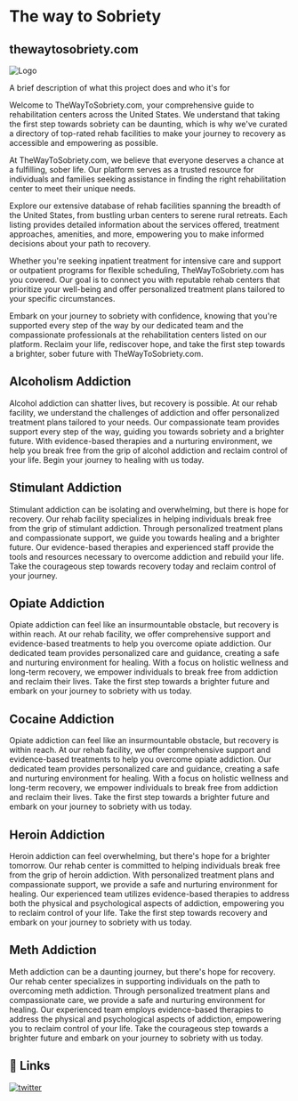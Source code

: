 



# The way to Sobriety
## thewaytosobriety.com


![Logo]([https://dev-to-uploads.s3.amazonaws.com/uploads/articles/th5xamgrr6se0x5ro4g6.png](https://thewaytosobriety.com/assets/images/logo-icon-7d4cd9a879965a0ea66b3f0c4a92c4f3.png))



A brief description of what this project does and who it's for


Welcome to TheWayToSobriety.com, your comprehensive guide to rehabilitation centers across the United States. We understand that taking the first step towards sobriety can be daunting, which is why we've curated a directory of top-rated rehab facilities to make your journey to recovery as accessible and empowering as possible.

At TheWayToSobriety.com, we believe that everyone deserves a chance at a fulfilling, sober life. Our platform serves as a trusted resource for individuals and families seeking assistance in finding the right rehabilitation center to meet their unique needs.

Explore our extensive database of rehab facilities spanning the breadth of the United States, from bustling urban centers to serene rural retreats. Each listing provides detailed information about the services offered, treatment approaches, amenities, and more, empowering you to make informed decisions about your path to recovery.

Whether you're seeking inpatient treatment for intensive care and support or outpatient programs for flexible scheduling, TheWayToSobriety.com has you covered. Our goal is to connect you with reputable rehab centers that prioritize your well-being and offer personalized treatment plans tailored to your specific circumstances.

Embark on your journey to sobriety with confidence, knowing that you're supported every step of the way by our dedicated team and the compassionate professionals at the rehabilitation centers listed on our platform. Reclaim your life, rediscover hope, and take the first step towards a brighter, sober future with TheWayToSobriety.com.


## Alcoholism Addiction
Alcohol addiction can shatter lives, but recovery is possible. At our rehab facility, we understand the challenges of addiction and offer personalized treatment plans tailored to your needs. Our compassionate team provides support every step of the way, guiding you towards sobriety and a brighter future. With evidence-based therapies and a nurturing environment, we help you break free from the grip of alcohol addiction and reclaim control of your life. Begin your journey to healing with us today.


## Stimulant Addiction
Stimulant addiction can be isolating and overwhelming, but there is hope for recovery. Our rehab facility specializes in helping individuals break free from the grip of stimulant addiction. Through personalized treatment plans and compassionate support, we guide you towards healing and a brighter future. Our evidence-based therapies and experienced staff provide the tools and resources necessary to overcome addiction and rebuild your life. Take the courageous step towards recovery today and reclaim control of your journey.

## Opiate Addiction
Opiate addiction can feel like an insurmountable obstacle, but recovery is within reach. At our rehab facility, we offer comprehensive support and evidence-based treatments to help you overcome opiate addiction. Our dedicated team provides personalized care and guidance, creating a safe and nurturing environment for healing. With a focus on holistic wellness and long-term recovery, we empower individuals to break free from addiction and reclaim their lives. Take the first step towards a brighter future and embark on your journey to sobriety with us today.

## Cocaine Addiction
Opiate addiction can feel like an insurmountable obstacle, but recovery is within reach. At our rehab facility, we offer comprehensive support and evidence-based treatments to help you overcome opiate addiction. Our dedicated team provides personalized care and guidance, creating a safe and nurturing environment for healing. With a focus on holistic wellness and long-term recovery, we empower individuals to break free from addiction and reclaim their lives. Take the first step towards a brighter future and embark on your journey to sobriety with us today.

## Heroin Addiction
Heroin addiction can feel overwhelming, but there's hope for a brighter tomorrow. Our rehab center is committed to helping individuals break free from the grip of heroin addiction. With personalized treatment plans and compassionate support, we provide a safe and nurturing environment for healing. Our experienced team utilizes evidence-based therapies to address both the physical and psychological aspects of addiction, empowering you to reclaim control of your life. Take the first step towards recovery and embark on your journey to sobriety with us today.


## Meth Addiction
Meth addiction can be a daunting journey, but there's hope for recovery. Our rehab center specializes in supporting individuals on the path to overcoming meth addiction. Through personalized treatment plans and compassionate care, we provide a safe and nurturing environment for healing. Our experienced team employs evidence-based therapies to address the physical and psychological aspects of addiction, empowering you to reclaim control of your life. Take the courageous step towards a brighter future and embark on your journey to sobriety with us today.

## 🔗 Links

[![twitter](https://img.shields.io/badge/twitter-1DA1F2?style=for-the-badge&logo=twitter&logoColor=white)](https://x.com/WaytoSobriety)

